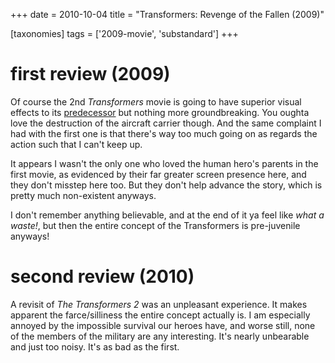 +++
date = 2010-10-04
title = "Transformers: Revenge of the Fallen (2009)"

[taxonomies]
tags = ['2009-movie', 'substandard']
+++

first review (2009)
===================

Of course the 2nd *Transformers* movie is going to have superior visual
effects to its [predecessor] but nothing more groundbreaking. You oughta
love the destruction of the aircraft carrier though. And the same
complaint I had with the first one is that there\'s way too much going
on as regards the action such that I can\'t keep up.

It appears I wasn\'t the only one who loved the human hero\'s parents in
the first movie, as evidenced by their far greater screen presence here,
and they don\'t misstep here too. But they don\'t help advance the
story, which is pretty much non-existent anyways.

I don\'t remember anything believable, and at the end of it ya feel like
*what a waste!*, but then the entire concept of the Transformers is
pre-juvenile anyways!

second review (2010)
====================

A revisit of *The Transformers 2* was an unpleasant experience. It makes
apparent the farce/silliness the entire concept actually is. I am
especially annoyed by the impossible survival our heroes have, and worse
still, none of the members of the military are any interesting. It\'s
nearly unbearable and just too noisy. It\'s as bad as the first.

  [predecessor]: http://movies.tshepang.net/transformers-2007
